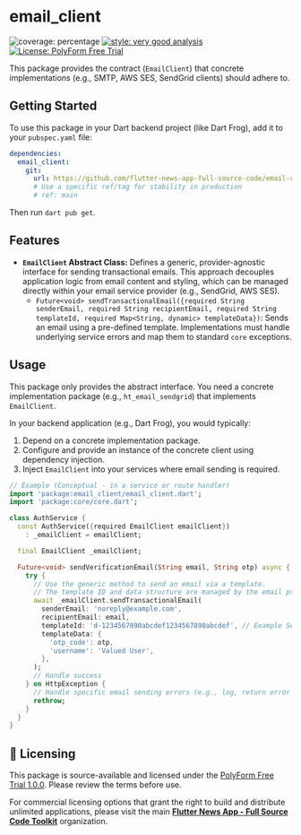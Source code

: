 # email_client

![coverage: percentage](https://img.shields.io/badge/coverage-XX-green)
[![style: very good analysis](https://img.shields.io/badge/style-very_good_analysis-B22C89.svg)](https://pub.dev/packages/very_good_analysis)
[![License: PolyForm Free Trial](https://img.shields.io/badge/License-PolyForm%20Free%20Trial-blue)](https://polyformproject.org/licenses/free-trial/1.0.0)

This package provides the contract (`EmailClient`) that concrete implementations (e.g., SMTP, AWS SES, SendGrid clients) should adhere to.

## Getting Started

To use this package in your Dart backend project (like Dart Frog), add it to your `pubspec.yaml` file:

```yaml
dependencies:
  email_client:
    git:
      url: https://github.com/flutter-news-app-full-source-code/email-client.git
      # Use a specific ref/tag for stability in production
      # ref: main 
```

Then run `dart pub get`.

## Features

*   **`EmailClient` Abstract Class:** Defines a generic, provider-agnostic interface for sending transactional emails. This approach decouples application logic from email content and styling, which can be managed directly within your email service provider (e.g., SendGrid, AWS SES).
    *   `Future<void> sendTransactionalEmail({required String senderEmail, required String recipientEmail, required String templateId, required Map<String, dynamic> templateData})`: Sends an email using a pre-defined template. Implementations must handle underlying service errors and map them to standard `core` exceptions.

## Usage

This package only provides the abstract interface. You need a concrete implementation package (e.g., `ht_email_sendgrid`) that implements `EmailClient`.

In your backend application (e.g., Dart Frog), you would typically:

1.  Depend on a concrete implementation package.
2.  Configure and provide an instance of the concrete client using dependency injection.
3.  Inject `EmailClient` into your services where email sending is required.

```dart
// Example (Conceptual - in a service or route handler)
import 'package:email_client/email_client.dart';
import 'package:core/core.dart';

class AuthService {
  const AuthService({required EmailClient emailClient}) 
    : _emailClient = emailClient;

  final EmailClient _emailClient;

  Future<void> sendVerificationEmail(String email, String otp) async {
    try {
      // Use the generic method to send an email via a template.
      // The template ID and data structure are managed by the email provider.
      await _emailClient.sendTransactionalEmail(
        senderEmail: 'noreply@example.com',
        recipientEmail: email,
        templateId: 'd-1234567890abcdef1234567890abcdef', // Example SendGrid Template ID
        templateData: {
          'otp_code': otp,
          'username': 'Valued User',
        },
      );
      // Handle success
    } on HttpException {
      // Handle specific email sending errors (e.g., log, return error response)
      rethrow; 
    }
  }
}
```


## 🔑 Licensing

This package is source-available and licensed under the [PolyForm Free Trial 1.0.0](LICENSE). Please review the terms before use.

For commercial licensing options that grant the right to build and distribute unlimited applications, please visit the main [**Flutter News App - Full Source Code Toolkit**](https://github.com/flutter-news-app-full-source-code) organization.
